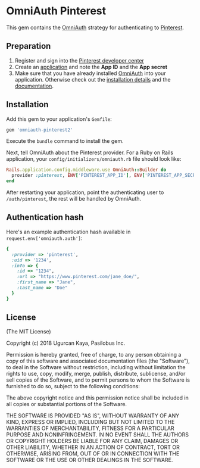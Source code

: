 # OmniAuth Pinterest

This gem contains the [OmniAuth](https://github.com/intridea/omniauth/) strategy for authenticating to [Pinterest](https://www.pinterest.com/).

## Preparation

1. Register and sign into the [Pinterest developer center](https://developers.pinterest.com/)
2. Create an [application](https://developers.pinterest.com/apps/) and note the **App ID** and the **App secret**
3. Make sure that you have already installed [OmniAuth](https://github.com/intridea/omniauth/wiki) into your application. Otherwise check out the [installation details](https://github.com/intridea/omniauth) and the [documentation](https://github.com/intridea/omniauth/wiki).

## Installation

Add this gem to your application's ```Gemfile```:

```ruby
gem 'omniauth-pinterest2'
```

Execute the ```bundle``` command to install the gem.

Next, tell OmniAuth about the Pinterest provider. For a Ruby on Rails application, your ```config/initializers/omniauth.rb``` file should look like:

```ruby
Rails.application.config.middleware.use OmniAuth::Builder do
  provider :pinterest, ENV['PINTEREST_APP_ID'], ENV['PINTEREST_APP_SECRET'], scope: 'read_public, write_public', redirect_uri: "https://mysite.com/auth/pinterest/callback"
end
```

After restarting your application, point the authenticating user to ```/auth/pinterest```, the rest will be handled by OmniAuth.

## Authentication hash

Here's an example authentication hash available in ```request.env['omniauth.auth']```:

```ruby
{
  :provider => 'pinterest',
  :uid => '1234',
  :info => {
    :id => "1234",
    :url => "https://www.pinterest.com/jane_doe/",
    :first_name => "Jane",
    :last_name => "Doe"
  }
}
```

## License

(The MIT License)

Copyright (c) 2018 Ugurcan Kaya, Pasilobus Inc.

Permission is hereby granted, free of charge, to any person obtaining a copy of this software and associated documentation files (the "Software"), to deal in the Software without restriction, including without limitation the rights to use, copy, modify, merge, publish, distribute, sublicense, and/or sell copies of the Software, and to permit persons to whom the Software is furnished to do so, subject to the following conditions:

The above copyright notice and this permission notice shall be included in all copies or substantial portions of the Software.

THE SOFTWARE IS PROVIDED "AS IS", WITHOUT WARRANTY OF ANY KIND, EXPRESS OR IMPLIED, INCLUDING BUT NOT LIMITED TO THE WARRANTIES OF MERCHANTABILITY, FITNESS FOR A PARTICULAR PURPOSE AND NONINFRINGEMENT. IN NO EVENT SHALL THE AUTHORS OR COPYRIGHT HOLDERS BE LIABLE FOR ANY CLAIM, DAMAGES OR OTHER LIABILITY, WHETHER IN AN ACTION OF CONTRACT, TORT OR OTHERWISE, ARISING FROM, OUT OF OR IN CONNECTION WITH THE SOFTWARE OR THE USE OR OTHER DEALINGS IN THE SOFTWARE.
